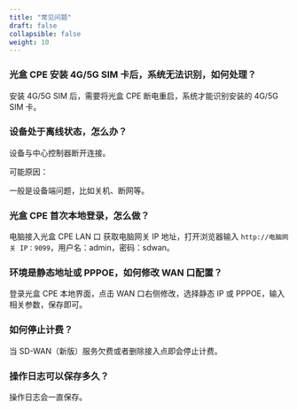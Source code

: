 ```yaml
---
title: "常见问题"
draft: false
collapsible: false
weight: 10
---
```


### 光盒 CPE 安装 4G/5G SIM 卡后，系统无法识别，如何处理？

安装 4G/5G SIM 后，需要将光盒 CPE 断电重启，系统才能识别安装的 4G/5G SIM 卡。

### 设备处于离线状态，怎么办？

设备与中心控制器断开连接。

可能原因：

一般是设备端问题，比如关机、断网等。

### 光盒 CPE 首次本地登录，怎么做？

电脑接入光盒 CPE LAN 口 获取电脑网关 IP 地址，打开浏览器输入 `http://电脑网关 IP：9099`，用户名：admin，密码：sdwan。

### 环境是静态地址或 PPPOE，如何修改 WAN 口配置？

登录光盒 CPE 本地界面，点击 WAN 口右侧修改，选择静态 IP 或 PPPOE，输入相关参数，保存即可。

### 如何停止计费？

当 SD-WAN（新版）服务欠费或者删除接入点即会停止计费。

### 操作日志可以保存多久？

操作日志会一直保存。

